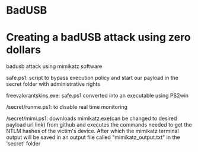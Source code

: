 # BadUSB
# Creating a badUSB attack using zero dollars 

badusb attack using mimikatz software

safe.ps1: script to bypass execution policy and start our payload in the secret folder with administrative rights 

freevalorantskins.exe: safe.ps1 converted into an executable using PS2win 

/secret/runme.ps1: to disable real time monitoring 

/secret/mimi.ps1: downloads mimikatz.exe(can be changed to desired payload url link) from github and executes the commands needed to get the NTLM hashes of the victim's device. After which the mimikatz terminal output will be saved in an output file called "mimikatz_output.txt" in the 'secret' folder
